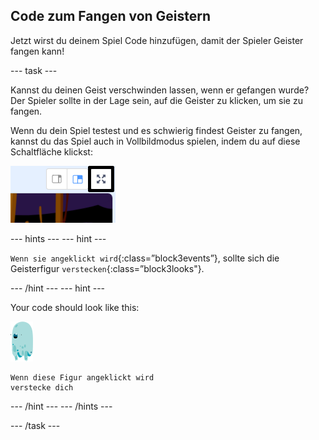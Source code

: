 ## Code zum Fangen von Geistern

Jetzt wirst du deinem Spiel Code hinzufügen, damit der Spieler Geister fangen kann!

\--- task \---

Kannst du deinen Geist verschwinden lassen, wenn er gefangen wurde? Der Spieler sollte in der Lage sein, auf die Geister zu klicken, um sie zu fangen.

Wenn du dein Spiel testest und es schwierig findest Geister zu fangen, kannst du das Spiel auch in Vollbildmodus spielen, indem du auf diese Schaltfläche klickst:

![screenshot](images/ghost-fullscreen-annotated.png)

\--- hints \--- \--- hint \---

`Wenn sie angeklickt wird`{:class=”block3events”}, sollte sich die Geisterfigur `verstecken`{:class=”block3looks"}.

\--- /hint \--- \--- hint \---

Your code should look like this:

![Geist-Figur](images/ghost-sprite.png)

```blocks3
Wenn diese Figur angeklickt wird
verstecke dich
```

\--- /hint \--- \--- /hints \---

\--- /task \---